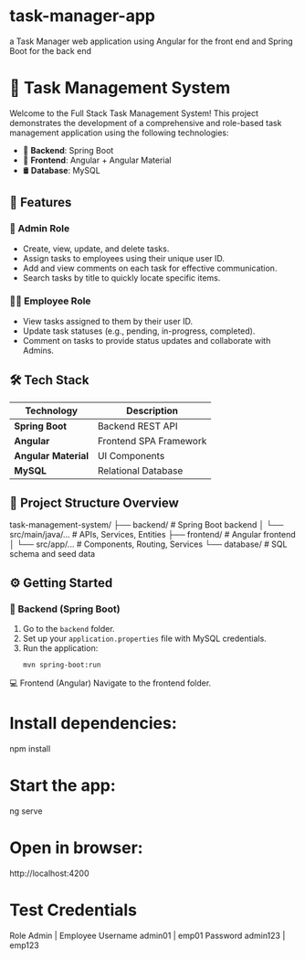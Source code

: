 # task-manager-app
a Task Manager web application using Angular for the front end and Spring Boot for the back end

# 📝 Task Management System

Welcome to the Full Stack Task Management System! This project demonstrates the development of a comprehensive and role-based task management application using the following technologies:

- 🌱 **Backend**: Spring Boot  
- 🧩 **Frontend**: Angular + Angular Material  
- 🛢️ **Database**: MySQL


## 🚀 Features

### 👑 Admin Role
- Create, view, update, and delete tasks.
- Assign tasks to employees using their unique user ID.
- Add and view comments on each task for effective communication.
- Search tasks by title to quickly locate specific items.

### 👨‍💼 Employee Role
- View tasks assigned to them by their user ID.
- Update task statuses (e.g., pending, in-progress, completed).
- Comment on tasks to provide status updates and collaborate with Admins.

## 🛠️ Tech Stack

| Technology        | Description              |
|-------------------|--------------------------|
| **Spring Boot**   | Backend REST API         |
| **Angular**       | Frontend SPA Framework   |
| **Angular Material** | UI Components        |
| **MySQL**         | Relational Database      |

## 📂 Project Structure Overview
task-management-system/ 
├── backend/ # Spring Boot backend 
│ └── src/main/java/... # APIs, Services, Entities 
├── frontend/ # Angular frontend 
│ └── src/app/... # Components, Routing, Services 
└── database/ # SQL schema and seed data


## ⚙️ Getting Started

### 🔧 Backend (Spring Boot)

1. Go to the `backend` folder.
2. Set up your `application.properties` file with MySQL credentials.
3. Run the application:
   ```bash
   mvn spring-boot:run
💻 Frontend (Angular)
Navigate to the frontend folder.

# Install dependencies:
npm install

# Start the app:
ng serve

# Open in browser:
http://localhost:4200

# Test Credentials
Role	       Admin	 | Employee
Username	    admin01	  | emp01
Password     admin123  | emp123
         
	 	       






